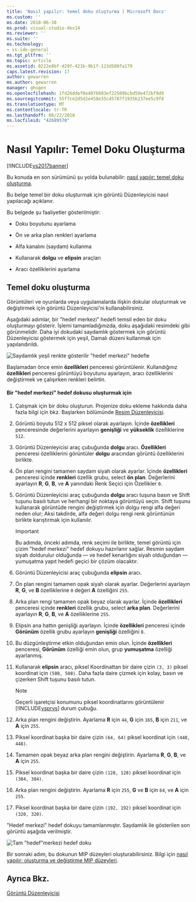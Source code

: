 ```yaml
---
title: 'Nasıl yapılır: temel doku oluşturma | Microsoft Docs'
ms.custom: ''
ms.date: 2018-06-30
ms.prod: visual-studio-dev14
ms.reviewer: ''
ms.suite: ''
ms.technology:
- vs-ide-general
ms.tgt_pltfrm: ''
ms.topic: article
ms.assetid: 0222e8bf-d29f-421b-9b1f-123d500fa179
caps.latest.revision: 17
author: gewarren
ms.author: gewarren
manager: ghogen
ms.openlocfilehash: 1fd26ddef0e4076603ef22589bcbd59e472bf9d9
ms.sourcegitcommit: 55f7ce2d5d2e458e35c45787f1935b237ee5c9f8
ms.translationtype: MT
ms.contentlocale: tr-TR
ms.lasthandoff: 08/22/2018
ms.locfileid: "42689570"
---
```

# <a name="how-to-create-a-basic-texture"></a>Nasıl Yapılır: Temel Doku Oluşturma
[!INCLUDE[vs2017banner](../includes/vs2017banner.md)]

Bu konuda en son sürümünü şu yolda bulunabilir: [nasıl yapılır: temel doku oluşturma](https://docs.microsoft.com/visualstudio/designers/how-to-create-a-basic-texture).  
  
Bu belge temel bir doku oluşturmak için görüntü Düzenleyicisi nasıl yapılacağı açıklanır.  
  
 Bu belgede şu faaliyetler gösterilmiştir:  
  
-   Doku boyutunu ayarlama  
  
-   Ön ve arka plan renkleri ayarlama  
  
-   Alfa kanalını (saydam) kullanma  
  
-   Kullanarak **dolgu** ve **elipsin** araçları  
  
-   Aracı özelliklerini ayarlama  
  
## <a name="creating-a-basic-texture"></a>Temel doku oluşturma  
 Görüntüleri ve oyunlarda veya uygulamalarda ilişkin dokular oluşturmak ve değiştirmek için görüntü Düzenleyicisi'ni kullanabilirsiniz.  
  
 Aşağıdaki adımlar, bir "hedef merkezi" hedefi temsil eden bir doku oluşturmayı gösterir. İşlemi tamamladığınızda, doku aşağıdaki resimdeki gibi görünmelidir. Daha iyi dokudaki saydamlık göstermek için görüntü Düzenleyicisi göstermek için yeşil, Damalı düzeni kullanmak için yapılandırıldı.  
  
 ![Saydamlık yeşil renkte gösterilir "hedef merkezi" hedefle](../designers/media/digit-bullseye-texture-in-editor.png "basamak-hedef merkezi-doku-Düzenleyici")  
  
 Başlamadan önce emin **özellikleri** penceresi görüntülenir. Kullandığınız **özellikleri** penceresi görüntüyü boyutunu ayarlayın, aracı özelliklerini değiştirmek ve çalışırken renkleri belirtin.  
  
#### <a name="to-create-a-bullseye-target-texture"></a>Bir "hedef merkezi" hedef dokusu oluşturmak için  
  
1.  Çalışmak için bir doku oluşturun. Projenize doku ekleme hakkında daha fazla bilgi için bkz. Başlarken bölümünde [Resim Düzenleyicisi](../designers/image-editor.md).  
  
2.  Görüntü boyutu 512 x 512 piksel olarak ayarlayın. İçinde **özellikleri** penceresinde değerlerini ayarlayın **genişliği** ve **yükseklik** özelliklerine `512`.  
  
3.  Görüntü Düzenleyicisi araç çubuğunda **dolgu** aracı. **Özellikleri** penceresi özelliklerini görüntüler **dolgu** aracından görüntü özelliklerini birlikte.  
  
4.  Ön plan rengini tamamen saydam siyah olarak ayarlar. İçinde **özellikleri** penceresi içinde **renkleri** özellik grubu, select **ön plan**. Değerlerini ayarlayın **R**, **G**, **B**, ve **A** yanındaki Renk Seçici için Özellikler `0`.  
  
5.  Görüntü Düzenleyicisi araç çubuğunda **dolgu** aracı tuşuna basın ve Shift tuşunu basılı tutun ve herhangi bir noktaya görüntüyü seçin. Shift tuşunu kullanarak görüntüde rengini değiştirmek için dolgu rengi alfa değeri neden olur; Aksi takdirde, alfa değeri dolgu rengi renk görüntünün birlikte karıştırmak için kullanılır.  
  
    > [!IMPORTANT]
    >  Bu adımda, önceki adımda, renk seçimi ile birlikte, temel görüntü için çizim "hedef merkezi" hedef dokuyu hazırlanır sağlar. Resmin saydam siyah doldurulur olduğunda — ve hedef kenarlığını siyah olduğundan — yumuşatma yapıt hedefi geçici bir çözüm olacaktır.  
  
6.  Görüntü Düzenleyicisi araç çubuğunda **elipsin** aracı.  
  
7.  Ön plan rengini tamamen opak siyah olarak ayarlar. Değerlerini ayarlayın **R**, **G**, ve **B** özelliklerine `0` değeri **A** özelliğini `255`.  
  
8.  Arka plan rengi tamamen opak beyaz olarak ayarlar. İçinde **özellikleri** penceresi içinde **renkleri** özellik grubu, select **arka plan**. Değerlerini ayarlayın **R**, **G**, **B**, ve **A** özelliklerine `255`.  
  
9. Elipsin ana hattın genişliği ayarlayın. İçinde **özellikleri** penceresi içinde **Görünüm** özellik grubu ayarlayın **genişliği** özelliğini `8`.  
  
10. Bu düzgünleştirme etkin olduğundan emin olun. İçinde **özellikleri** penceresi, **Görünüm** özelliği emin olun, grup **yumuşatma** özelliği ayarlanmış.  
  
11. Kullanarak **elipsin** aracı, piksel Koordinattan bir daire çizin `(3, 3)` piksel koordinat için `(508, 508)`. Daha fazla daire çizmek için kolay, basın ve çizerken Shift tuşunu basılı tutun.  
  
    > [!NOTE]
    >  Geçerli işaretçisi konumunu piksel koordinatlarını görüntülenir [!INCLUDE[vsprvs](../includes/vsprvs-md.md)] durum çubuğu.  
  
12. Arka plan rengini değiştirin. Ayarlama **R** için `44`, **G** için `165`, **B** için `211`, ve **A** için `255`.  
  
13. Piksel koordinat başka bir daire çizin `(64, 64)` piksel koordinat için `(448, 448)`.  
  
14. Tamamen opak beyaz arka plan rengini değiştirin. Ayarlama **R**, **G**, **B**, ve **A** için `255`.  
  
15. Piksel koordinat başka bir daire çizin `(128, 128)` piksel koordinat için `(384, 384)`.  
  
16. Arka plan rengini değiştirin. Ayarlama **R** için `255`, **G** ve **B** için `64`, ve **A** için `255`.  
  
17. Piksel koordinat başka bir daire çizin `(192, 192)` piksel koordinat için `(320, 320)`.  
  
 "Hedef merkezi" hedef dokuyu tamamlanmıştır. Saydamlık ile gösterilen son görüntü aşağıda verilmiştir.  
  
 ![Tam "hedef"merkezi hedef doku](../designers/media/gfx-image-demo-bullseye.png "gfx_image_demo_bullseye")  
  
 Bir sonraki adım, bu dokunun MIP düzeyleri oluşturabilirsiniz. Bilgi için [nasıl yapılır: oluşturma ve değiştirme MIP düzeyleri](../designers/how-to-create-and-modify-mip-levels.md).  
  
## <a name="see-also"></a>Ayrıca Bkz.  
 [Görüntü Düzenleyicisi](../designers/image-editor.md)




